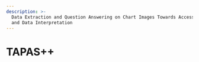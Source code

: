 ```yaml
---
description: >-
  Data Extraction and Question Answering on Chart Images Towards Accessibility
  and Data Interpretation
---
```


# TAPAS++

